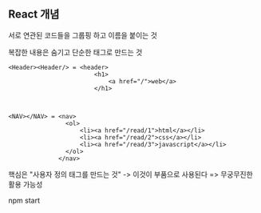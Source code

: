 ## React 개념

서로 연관된 코드들을 그룹핑 하고 이름을 붙이는 것

복잡한 내용은 숨기고 단순한 태그로 만드는 것

```
<Header><Header/> = <header>
						<h1>
							<a href="/">web</a>
						</h1>



<NAV></NAV> = <nav>
				<ol>
					<li><a href="/read/1">html</a></li>
					<li><a href="/read/2">css</a></li>
					<li><a href="/read/3">javascript</a></li>
				</ol>
			  </nav>
```

핵심은 "사용자 정의 태그를 만드는 것"
-> 이것이 부품으로 사용된다
=> 무궁무진한 활용 가능성

npm start

